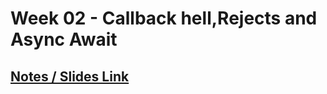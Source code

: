 # **Week 02 - Callback hell,Rejects and Async Await**

## [Notes / Slides Link](https://projects.100xdevs.com/tracks/promises-async-await/Promises-and-async--await-1)
